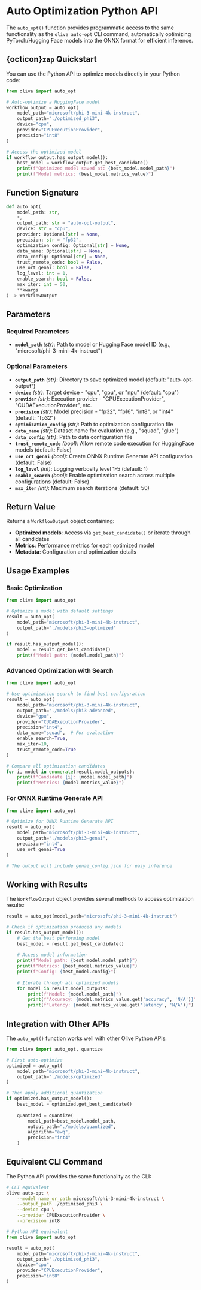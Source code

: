 # Auto Optimization Python API

The `auto_opt()` function provides programmatic access to the same functionality as the `olive auto-opt` CLI command, automatically optimizing PyTorch/Hugging Face models into the ONNX format for efficient inference.

## {octicon}`zap` Quickstart

You can use the Python API to optimize models directly in your Python code:

```python
from olive import auto_opt

# Auto-optimize a HuggingFace model
workflow_output = auto_opt(
    model_path="microsoft/phi-3-mini-4k-instruct",
    output_path="./optimized_phi3",
    device="cpu",
    provider="CPUExecutionProvider",
    precision="int8"
)

# Access the optimized model
if workflow_output.has_output_model():
    best_model = workflow_output.get_best_candidate()
    print(f"Optimized model saved at: {best_model.model_path}")
    print(f"Model metrics: {best_model.metrics_value}")
```

## Function Signature

```python
def auto_opt(
    model_path: str,
    *,
    output_path: str = "auto-opt-output",
    device: str = "cpu",
    provider: Optional[str] = None,
    precision: str = "fp32",
    optimization_config: Optional[str] = None,
    data_name: Optional[str] = None,
    data_config: Optional[str] = None,
    trust_remote_code: bool = False,
    use_ort_genai: bool = False,
    log_level: int = 1,
    enable_search: bool = False,
    max_iter: int = 50,
    **kwargs
) -> WorkflowOutput
```

## Parameters

### Required Parameters
- **`model_path`** *(str)*: Path to model or Hugging Face model ID (e.g., "microsoft/phi-3-mini-4k-instruct")

### Optional Parameters
- **`output_path`** *(str)*: Directory to save optimized model (default: "auto-opt-output")
- **`device`** *(str)*: Target device - "cpu", "gpu", or "npu" (default: "cpu")
- **`provider`** *(str)*: Execution provider - "CPUExecutionProvider", "CUDAExecutionProvider", etc.
- **`precision`** *(str)*: Model precision - "fp32", "fp16", "int8", or "int4" (default: "fp32")
- **`optimization_config`** *(str)*: Path to optimization configuration file
- **`data_name`** *(str)*: Dataset name for evaluation (e.g., "squad", "glue")
- **`data_config`** *(str)*: Path to data configuration file
- **`trust_remote_code`** *(bool)*: Allow remote code execution for HuggingFace models (default: False)
- **`use_ort_genai`** *(bool)*: Create ONNX Runtime Generate API configuration (default: False)
- **`log_level`** *(int)*: Logging verbosity level 1-5 (default: 1)
- **`enable_search`** *(bool)*: Enable optimization search across multiple configurations (default: False)
- **`max_iter`** *(int)*: Maximum search iterations (default: 50)

## Return Value

Returns a `WorkflowOutput` object containing:
- **Optimized models**: Access via `get_best_candidate()` or iterate through all candidates
- **Metrics**: Performance metrics for each optimized model
- **Metadata**: Configuration and optimization details

## Usage Examples

### Basic Optimization

```python
from olive import auto_opt

# Optimize a model with default settings
result = auto_opt(
    model_path="microsoft/phi-3-mini-4k-instruct",
    output_path="./models/phi3-optimized"
)

if result.has_output_model():
    model = result.get_best_candidate()
    print(f"Model path: {model.model_path}")
```

### Advanced Optimization with Search

```python
from olive import auto_opt

# Use optimization search to find best configuration
result = auto_opt(
    model_path="microsoft/phi-3-mini-4k-instruct",
    output_path="./models/phi3-advanced",
    device="gpu",
    provider="CUDAExecutionProvider",
    precision="int4",
    data_name="squad",  # For evaluation
    enable_search=True,
    max_iter=10,
    trust_remote_code=True
)

# Compare all optimization candidates
for i, model in enumerate(result.model_outputs):
    print(f"Candidate {i}: {model.model_path}")
    print(f"Metrics: {model.metrics_value}")
```

### For ONNX Runtime Generate API

```python
from olive import auto_opt

# Optimize for ONNX Runtime Generate API
result = auto_opt(
    model_path="microsoft/phi-3-mini-4k-instruct",
    output_path="./models/phi3-genai",
    precision="int4",
    use_ort_genai=True
)

# The output will include genai_config.json for easy inference
```

## Working with Results

The `WorkflowOutput` object provides several methods to access optimization results:

```python
result = auto_opt(model_path="microsoft/phi-3-mini-4k-instruct")

# Check if optimization produced any models
if result.has_output_model():
    # Get the best performing model
    best_model = result.get_best_candidate()
    
    # Access model information
    print(f"Model path: {best_model.model_path}")
    print(f"Metrics: {best_model.metrics_value}")
    print(f"Config: {best_model.config}")
    
    # Iterate through all optimized models
    for model in result.model_outputs:
        print(f"Model: {model.model_path}")
        print(f"Accuracy: {model.metrics_value.get('accuracy', 'N/A')}")
        print(f"Latency: {model.metrics_value.get('latency', 'N/A')}")
```

## Integration with Other APIs

The `auto_opt()` function works well with other Olive Python APIs:

```python
from olive import auto_opt, quantize

# First auto-optimize
optimized = auto_opt(
    model_path="microsoft/phi-3-mini-4k-instruct",
    output_path="./models/optimized"
)

# Then apply additional quantization
if optimized.has_output_model():
    best_model = optimized.get_best_candidate()
    
    quantized = quantize(
        model_path=best_model.model_path,
        output_path="./models/quantized",
        algorithm="awq",
        precision="int4"
    )
```

## Equivalent CLI Command

The Python API provides the same functionality as the CLI:

```bash
# CLI equivalent
olive auto-opt \
    --model_name_or_path microsoft/phi-3-mini-4k-instruct \
    --output_path ./optimized_phi3 \
    --device cpu \
    --provider CPUExecutionProvider \
    --precision int8
```

```python
# Python API equivalent
from olive import auto_opt

result = auto_opt(
    model_path="microsoft/phi-3-mini-4k-instruct",
    output_path="./optimized_phi3",
    device="cpu", 
    provider="CPUExecutionProvider",
    precision="int8"
)
```